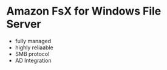 # Amazon FsX for Windows File Server
- fully managed
- highly reliaable
- SMB protocol
- AD Integration